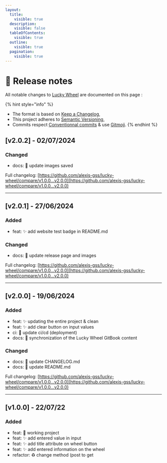 ```yaml
---
layout:
  title:
    visible: true
  description:
    visible: false
  tableOfContents:
    visible: true
  outline:
    visible: true
  pagination:
    visible: true
---
```


# 📝 Release notes

All notable changes to [Lucky Wheel](http://lucky-wheel.alexis-gousseau.com/) are documented on this page :

{% hint style="info" %}
* The format is based on [Keep a Changelog](https://keepachangelog.com/en/1.1.0/),
* This project adheres to [Semantic Versioning](https://semver.org/spec/v2.0.0.html),
* Commits respect [Conventionnal commits](https://www.conventionalcommits.org/en/v1.0.0/) & use [Gitmoji](https://gitmoji.dev/).
{% endhint %}

## \[v2.0.2] - 02/07/2024

### Changed

* docs: 📝 update images saved

Full changelog: [https://github.com/alexis-gss/lucky-wheel/compare/v1.0.0...v2.0.0](https://github.com/alexis-gss/lucky-wheel/compare/v1.0.0...v2.0.0)

***

## \[v2.0.1] - 27/06/2024

### Added <a href="#added" id="added"></a>

* feat: ✨ add website test badge in README.md

### Changed

* docs: 📝 update release page and images

Full changelog: [https://github.com/alexis-gss/lucky-wheel/compare/v1.0.0...v2.0.0](https://github.com/alexis-gss/lucky-wheel/compare/v1.0.0...v2.0.0)

***

## \[v2.0.0] - 19/06/2024

### Added <a href="#added" id="added"></a>

* feat: ✨ updating the entire project & clean
* feat: ✨ add clear button on input values
* ci: 👷 update ci/cd (deployment)
* docs: 📝 synchronization of the Lucky Wheel GitBook content

### Changed <a href="#changed" id="changed"></a>

* docs: 📝 update CHANGELOG.md
* docs: 📝 update README.md

Full changelog: [https://github.com/alexis-gss/lucky-wheel/compare/v1.0.0...v2.0.0](https://github.com/alexis-gss/lucky-wheel/compare/v1.0.0...v2.0.0)

***

## \[v1.0.0] - 22/07/22

### Added <a href="#added" id="added"></a>

* feat: 🎉 working project
* feat: ✨ add entered value in input
* feat: ✨ add title attribute on wheel button
* feat: ✨ add entered information on the wheel
* refactor: ♻️ change method (post to get
